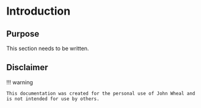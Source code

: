 # Introduction

## Purpose

This section needs to be written.

## Disclaimer

!!! warning

    This documentation was created for the personal use of John Wheal and is not intended for use by others.

